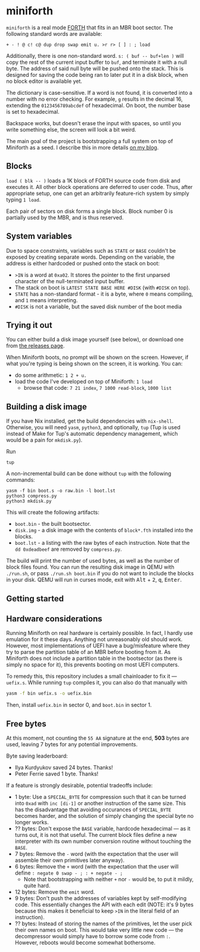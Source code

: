 # miniforth

`miniforth` is a real mode [FORTH] that fits in an MBR boot sector.
The following standard words are available:

```
+ - ! @ c! c@ dup drop swap emit u. >r r> [ ] : ; load
```

Additionally, there is one non-standard word. `s: ( buf -- buf+len )` will copy the
rest of the current input buffer to `buf`, and terminate it with a null byte. The address
of said null byte will be pushed onto the stack. This is designed for saving the code being
ran to later put it in a disk block, when no block editor is available yet.

The dictionary is case-sensitive. If a word is not found, it is converted into a number
with no error checking. For example, `g` results in the decimal 16, extending
the `0123456789abcdef` of hexadecimal. On boot, the number base is set to hexadecimal.

Backspace works, but doesn't erase the input with spaces, so until you write something else,
the screen will look a bit weird.

The main goal of the project is bootstrapping a full system on top of Miniforth
as a seed. I describe this in more details [on my blog][blog].

## Blocks

`load ( blk -- )` loads a 1K block of FORTH source code from disk and executes it.
All other block operations are deferred to user code. Thus, after appropriate setup,
one can get an arbitrarily feature-rich system by simply typing `1 load`.

Each pair of sectors on disk forms a single block. Block number 0 is partially used
by the MBR, and is thus reserved.

## System variables

Due to space constraints, variables such as `STATE` or `BASE` couldn't be exposed by creating
separate words. Depending on the variable, the address is either hardcoded or pushed onto
the stack on boot:

 - `>IN` is a word at `0xa02`. It stores the pointer to the first unparsed character
   of the null-terminated input buffer.
 - The stack on boot is `LATEST STATE BASE HERE #DISK` (with `#DISK` on top).
 - `STATE` has a non-standard format - it is a byte, where `0` means compiling,
   and `1` means interpreting.
 - `#DISK` is not a variable, but the saved disk number of the boot media

## Trying it out

You can either build a disk image yourself (see below), or download one from
[the releases page].

When Miniforth boots, no prompt will be shown on the screen. However, if what
you're typing is being shown on the screen, it is working. You can:

 - do some arithmetic: `1 2 + u.`
 - load the code I've developed on top of Miniforth: `1 load`
   - browse that code: `7 21 index`, `7 1000 read-block`, `1000 list`

## Building a disk image

If you have Nix installed, get the build dependencies with `nix-shell`.
Otherwise, you will need `yasm`, `python3`, and optionally, `tup`
(Tup is used instead of Make for Tup's automatic dependency management,
which would be a pain for `mkdisk.py`).

Run

```
tup
```

A non-incremental build can be done without `tup` with the following commands:

```
yasm -f bin boot.s -o raw.bin -l boot.lst
python3 compress.py
python3 mkdisk.py
```

This will create the following artifacts:

- `boot.bin` - the built bootsector.
- `disk.img` - a disk image with the contents of `block*.fth` installed into
  the blocks.
- `boot.lst` - a listing with the raw bytes of each instruction.
   Note that the `dd 0xdeadbeef` are removed by `compress.py`.

The build will print the number of used bytes, as well as the number of block files found.
You can run the resulting disk image in QEMU with `./run.sh`, or pass `./run.sh boot.bin`
if you do not want to include the blocks in your disk. QEMU will run in curses mode, exit
with <kbd>Alt</kbd> + <kbd>2</kbd>, <kbd>q</kbd>, <kbd>Enter</kbd>.

## Getting started

## Hardware considerations

Running Miniforth on real hardware is certainly possible. In fact, I hardly use
emulation for it these days. Anything not unreasonably old should work. However,
most implementations of UEFI have a bug/misfeature where they try to parse the
partition table of an MBR before booting from it. As Miniforth does not include
a partition table in the bootsector (as there is simply no space for it), this
prevents booting on most UEFI computers.

To remedy this, this repository includes a small chainloader to fix it —
`uefix.s`. While running `tup` compiles it, you can also do that manually with

```bash
yasm -f bin uefix.s -o uefix.bin
```

Then, install `uefix.bin` in sector 0, and `boot.bin` in sector 1.

## Free bytes

At this moment, not counting the `55 AA` signature at the end, **503** bytes are used,
leaving 7 bytes for any potential improvements.

Byte saving leaderboard:
 - Ilya Kurdyukov saved 24 bytes. Thanks!
 - Peter Ferrie saved 1 byte. Thanks!

If a feature is strongly desirable, potential tradeoffs include:

 - 1 byte: Use a `SPECIAL_BYTE` for compression such that it can be turned into
   `0xad` with `inc [di-1]` or another instruction of the same size. This has
   the disadvantage that avoiding occurances of `SPECIAL_BYTE` becomes harder,
   and the solution of simply changing the special byte no longer works.
 - ?? bytes: Don't expose the `BASE` variable, hardcode hexadecimal — as it
   turns out, it is not that useful. The current block files define a new
   interpreter with its own number conversion routine without touching the
   `BASE`.
 - 7 bytes: Remove the `-` word (with the expectation that the user will assemble their
   own primitives later anyway).
 - 6 bytes: Remove the `+` word (with the expectation that the user will define `: negate 0 swap - ; : + negate - ;`
   - Note that bootstrapping with neither `+` nor `-` would be, to put it mildly, quite hard.
 - 12 bytes: Remove the `emit` word.
 - 9 bytes: Don't push the addresses of variables kept by self-modifying code. This
   essentially changes the API with each edit (NOTE: it's 9 bytes because this makes it
   beneficial to keep `>IN` in the literal field of an instruction).
 - ?? bytes: Instead of storing the names of the primitives, let the user pick their own
   names on boot. This would take very little new code — the decompressor would simply have
   to borrow some code from `:`. However, reboots would become somewhat bothersome.

[FORTH]: https://en.wikipedia.org/wiki/Forth_(programming_language)
[blog]: https://niedzejkob.p4.team/bootstrap/
[the releases page]: https://github.com/NieDzejkob/miniforth/releases/
